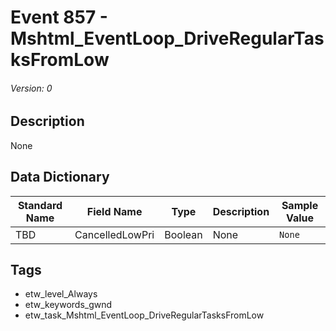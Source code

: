 # Event 857 - Mshtml_EventLoop_DriveRegularTasksFromLow
###### Version: 0

## Description
None

## Data Dictionary
|Standard Name|Field Name|Type|Description|Sample Value|
|---|---|---|---|---|
|TBD|CancelledLowPri|Boolean|None|`None`|

## Tags
* etw_level_Always
* etw_keywords_gwnd
* etw_task_Mshtml_EventLoop_DriveRegularTasksFromLow
